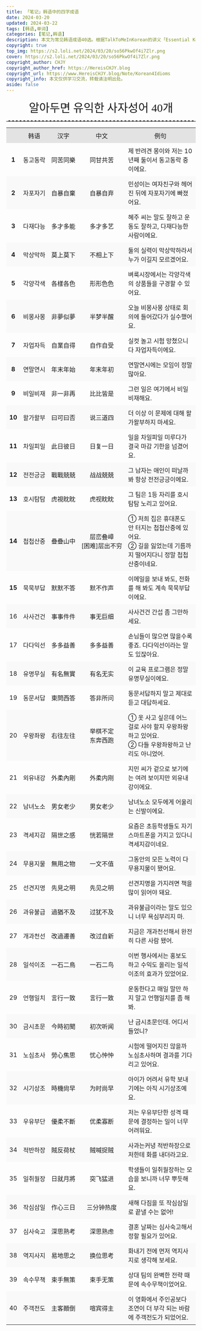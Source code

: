 ```yaml
---
title: 「笔记」韩语中的四字成语
date: 2024-03-20
updated: 2024-03-22
tags: [韩语,单词]
categories: [笔记,韩语]
description: 本文为常见韩语成语40选。根据TalkToMeInKorean的讲义「Essential Korean 4-Character Idioms」整理而成。
copyright: true
top_img: https://s2.loli.net/2024/03/20/so56PkwOf4i7Zlr.png
cover: https://s2.loli.net/2024/03/20/so56PkwOf4i7Zlr.png
copyright_author: CHJY
copyright_author_href: https://HereisCHJY.blog
copyright_url: https://www.HereisCHJY.blog/Note/Korean4Idioms
copyright_info: 本文仅供学习交流，转载请注明出处。
aside: false
---
```

<html>
    <head>
        <style>
            @import url('https://fonts.googleapis.com/css2?family=Song+Myung&display=swap');
            p {
                text-align:justify;
            }
            p a {
                text-decoration: none;
                text-decoration-line: none;
                text-decoration-color: none;
                text-decoration-style: none;
                border-bottom: 2px solid #e3e3e3;
            }
            center {
                font-size: 30PX;
                font-style: bold;
                font-family: "Song Myung", serif;
            }
            hr {
                border: none; /* 移除默认的边框样式 */
                border-top: 2.5px dashed #E3E3E3; /* 设置上边框为1像素的虚线，颜色为黑色 */
            }
            table, th, td {
                border: none; /* 完全移除边框 */
                width: 100%；
            }
            td, th {
                padding: 8px;
            }
            tr:first-child {
                background-color: #e3e3e3; /* 第一行背景色 */
                text-align:center;
            }
            tr:nth-child(odd):not(:first-child) {
                background-color: #f9f9f9; /* 灰色背景 */
                border: 0;
            }
            tr:nth-child(even) {
            }
            td:nth-child(2), td:nth-child(3), td:nth-child(4) {
                white-space: nowrap;
            }
            td:nth-child(2), td:nth-child(3), td:nth-child(4) {
                text-align:center;
            }
        </style>
    </head>
<body>


<center> 알아두면 유익한 사자성어 40개</center>
<HR>

<table>
    <tr>
        <th></th>
        <td>韩语</td>
        <td>汉字</td>
        <td>中文</td>
        <td>例句</td>
    </tr>
    <tr>
        <th>1</th>
        <td>동고동락</td>
        <td>同苦同樂</td>
        <td>同甘共苦</td>
        <td>제 반려견 몽이와 저는 10년째 둘이서 동고동락 중이에요.</td>
    </tr>
    <tr>
        <th>2</th>
        <td>자포자기</td>
        <td>自暴自棄</td>
        <td>自暴自弃</td>
        <td>민성이는 여자친구와 헤어진 뒤에 자포자기에 빠졌어요.</td>
    </tr>
    <tr>
        <th>3</th>
        <td>다재다능</td>
        <td>多才多能</td>
        <td>多才多艺</td>
        <td>혜주 씨는 말도 잘하고 운동도 잘하고, 다재다능한 사람이에요.</td>
    </tr>
    <tr>
        <th>4</th>
        <td>막상막하</td>
        <td>莫上莫下</td>
        <td>不相上下</td>
        <td>둘의 실력이 막상막하라서 누가 이길지 모르겠어요.</td>
    </tr>
    <tr>
        <th>5</th>
        <td>각양각색</td>
        <td>各樣各色</td>
        <td>形形色色</td>
        <td>벼룩시장에서는 각양각색의 상품들을 구경할 수 있어요.</td>
    </tr>
    <tr>
        <th>6</th>
        <td>비몽사몽</td>
        <td>非夢似夢</td>
        <td>半梦半醒</td>
        <td>오늘 비몽사몽 상태로 회의에 들어갔다가 실수했어요.</td>
    </tr>
    <tr>
        <th>7</th>
        <td>자업자득</td>
        <td>自業自得</td>
        <td>自作自受</td>
        <td>실컷 놀고 시험 망쳤으니 다 자업자득이에요.</td>
    </tr>
    <tr>
        <th>8</th>
        <td>연말연시</td>
        <td>年末年始</td>
        <td>年末年初</td>
        <td>연말연시에는 모임이 정말 많아요.</td>
    </tr>
    <tr>
        <th>9</th>
        <td>비일비재</td>
        <td>非一非再</td>
        <td>比比皆是</td>
        <td>그런 일은 여기에서 비일비재해요.</td>
    </tr>
    <tr>
        <th>10</th>
        <td>왈가왈부</td>
        <td>曰可曰否</td>
        <td>说三道四</td>
        <td>더 이상 이 문제에 대해 왈가왈부하지 마세요.</td>
    </tr>
    <tr>
        <th>11</th>
        <td>차일피일</td>
        <td>此日彼日</td>
        <td>日复一日</td>
        <td>일을 차일피일 미루다가 결국 마감 기한을 넘겼어요.</td>
    </tr>
    <tr>
        <th>12</th>
        <td>전전긍긍</td>
        <td>戰戰兢兢</td>
        <td>战战兢兢</td>
        <td>그 남자는 애인이 떠날까 봐 항상 전전긍긍이에요.</td>
    </tr>
    <tr>
        <th>13</th>
        <td>호시탐탐</td>
        <td>虎視眈眈</td>
        <td>虎视眈眈</td>
        <td>그 팀은 1등 자리를 호시탐탐 노리고 있어요.</td>
    </tr>
    <tr>
        <th>14</th>
        <td>첩첩산중</td>
        <td>疊疊山中</td>
        <td>层峦叠嶂 <br> [困难]层出不穷</td>
        <td>① 저희 집은 휴대폰도 안 터지는 첩첩산중에 있어요.  <br> ② 길을 잃었는데 기름까지 떨어지다니 정말 첩첩산중이네요.</td>
    </tr>
    <tr>
        <th>15</th>
        <td>묵묵부답</td>
        <td>默默不答</td>
        <td>默不作声</td>
        <td>이메일을 보내 봐도, 전화를 해 봐도 계속 묵묵부답이에요.</td>
    </tr>
    <tr>
        <td>16</td>
        <td>사사건건</td>
        <td>事事件件</td>
        <td>事无巨细</td>
        <td>사사건건 간섭 좀 그만하세요.</td>
    </tr>
    <tr>
        <td>17</td>
        <td>다다익선</td>
        <td>多多益善</td>
        <td>多多益善</td>
        <td>손님들이 많으면 많을수록 좋죠. 다다익선이라는 말도 있잖아요.</td>
    </tr>
    <tr>
        <td>18</td>
        <td>유명무실</td>
        <td>有名無實</td>
        <td>有名无实</td>
        <td>이 교육 프로그램은 정말 유명무실이에요.</td>
    </tr>
    <tr>
        <td>19</td>
        <td>동문서답</td>
        <td>東問西答</td>
        <td>答非所问</td>
        <td>동문서답하지 말고 제대로 듣고 대답하세요.</td>
    </tr>
    <tr>
        <td>20</td>
        <td>우왕좌왕</td>
        <td>右往左往</td>
        <td>举棋不定<br>东奔西跑</td>
        <td>① 옷 사고 싶은데 어느 걸로 사야 할지 우왕좌왕하고 있어요.<br>② 다들 우왕좌왕하고 난리도 아니었어.</td>
    </tr>
    <tr>
        <td>21</td>
        <td>외유내강</td>
        <td>外柔內剛</td>
        <td>外柔内刚</td>
        <td>지민 씨가 겉으로 보기에는 여려 보이지만 외유내강이에요.</td>
    </tr>
    <tr>
        <td>22</td>
        <td>남녀노소</td>
        <td>男女老少</td>
        <td>男女老少</td>
        <td>남녀노소 모두에게 어울리는 신발이에요.</td>
    </tr>
    <tr>
        <td>23</td>
        <td>격세지감</td>
        <td>隔世之感</td>
        <td>恍若隔世</td>
        <td>요즘은 초등학생들도 자기 스마트폰을 가지고 있다니 격세지감이네요.</td>
    </tr>
    <tr>
        <td>24</td>
        <td>무용지물</td>
        <td>無用之物</td>
        <td>一文不值</td>
        <td>그동안의 모든 노력이 다 무용지물이 됐어요.</td>
    </tr>
    <tr>
        <td>25</td>
        <td>선견지명</td>
        <td>先見之明</td>
        <td>先见之明</td>
        <td>선견지명을 가지려면 책을 많이 읽어야 돼요.</td>
    </tr>
    <tr>
        <td>26</td>
        <td>과유불급</td>
        <td>過猶不及</td>
        <td>过犹不及</td>
        <td>과유불급이라는 말도 있으니 너무 욕심부리지 마.</td>
    </tr>
    <tr>
        <td>27</td>
        <td>개과천선</td>
        <td>改過遷善</td>
        <td>改过自新</td>
        <td>지금은 개과천선해서 완전히 다른 사람 됐어.</td>
    </tr>
    <tr>
        <td>28</td>
        <td>일석이조</td>
        <td>一石二鳥</td>
        <td>一石二鸟</td>
        <td>이번 행사에서는 홍보도 하고 수익도 올리는 일석이조의 효과가 있었어요.</td>
    </tr>
    <tr>
        <td>29</td>
        <td>언행일치</td>
        <td>言行一致</td>
        <td>言行一致</td>
        <td>운동한다고 매일 말만 하지 말고 언행일치를 좀 해 봐.</td>
    </tr>
    <tr>
        <td>30</td>
        <td>금시초문</td>
        <td>今時初聞</td>
        <td>初次听闻</td>
        <td>난 금시초문인데. 어디서 들었니?</td>
    </tr>
    <tr>
        <td>31</td>
        <td>노심초사</td>
        <td>勞心焦思</td>
        <td>忧心忡忡</td>
        <td>시험에 떨어지진 않을까 노심초사하며 결과를 기다리고 있어요.</td>
    </tr>
    <tr>
        <td>32</td>
        <td>시기상조</td>
        <td>時機尙早</td>
        <td>为时尚早</td>
        <td>아이가 어려서 유학 보내기에는 아직 시기상조예요.</td>
    </tr>
    <tr>
        <td>33</td>
        <td>우유부단</td>
        <td>優柔不斷</td>
        <td>优柔寡断</td>
        <td>저는 우유부단한 성격 때문에 결정하는 일이 너무 어려워요.</td>
    </tr>
    <tr>
        <td>34</td>
        <td>적반하장</td>
        <td>賊反荷杖</td>
        <td>贼喊捉贼</td>
        <td>사과는커녕 적반하장으로 저한테 화를 내더라고요.</td>
    </tr>
    <tr>
        <td>35</td>
        <td>일취월장</td>
        <td>日就月將</td>
        <td>突飞猛进</td>
        <td>학생들이 일취월장하는 모습을 보니까 너무 뿌듯해요.</td>
    </tr>
    <tr>
        <td>36</td>
        <td>작심삼일</td>
        <td>作心三日</td>
        <td>三分钟热度</td>
        <td>새해 다짐을 또 작심삼일로 끝낼 수는 없어!</td>
    </tr>
    <tr>
        <td>37</td>
        <td>심사숙고</td>
        <td>深思熟考</td>
        <td>深思熟虑</td>
        <td>결혼 날짜는 심사숙고해서 정할 필요가 있어요.</td>
    </tr>
    <tr>
        <td>38</td>
        <td>역지사지</td>
        <td>易地思之</td>
        <td>换位思考</td>
        <td>화내기 전에 먼저 역지사지로 생각해 보세요.</td>
    </tr>
    <tr>
        <td>39</td>
        <td>속수무책</td>
        <td>束手無策</td>
        <td>束手无策</td>
        <td>상대 팀의 완벽한 전략 때문에 속수무책이었어요.</td>
    </tr>
    <tr>
        <td>40</td>
        <td>주객전도</td>
        <td>主客顚倒</td>
        <td>喧宾得主</td>
        <td>이 영화에서 주인공보다 조연이 더 부각 되는 바람에 주객전도가 되었어요.</td>
    </tr>
</table>

